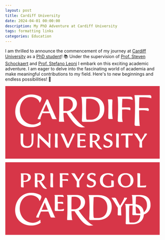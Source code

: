 ```yaml
---
layout: post
title: Cardiff University
date: 2024-04-01 00:00:00
description: My PhD Adventure at Cardiff University
tags: formatting links
categories: Education
---
```


I am thrilled to announce the commencement of my journey at <a href="https://www.cardiff.ac.uk/">Cardiff University</a>
as a <a href="https://profiles.cardiff.ac.uk/research-staff/nourollaha">PhD student</a>! 📚
Under the supervision of <a href="https://profiles.cardiff.ac.uk/staff/schockaerts1">Prof. Steven
Schockaert</a> and <a href="https://profiles.cardiff.ac.uk/staff/leonis">Prof. Stefano Leoni</a> I embark on this
exciting academic adventure. I am eager to delve into the fascinating world of academia and make
meaningful contributions to my field. Here's to new beginnings and endless possibilities! 🌟

<img src="/assets/img/cu.jpeg">
